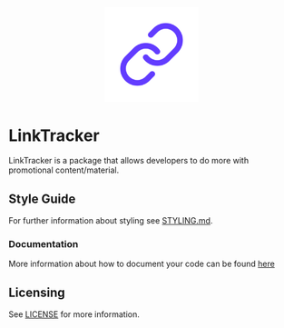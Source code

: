 <p align="center" width="100%">
    <img width="33%" src="https://github.com/re-sync-dev/LinkTracker/blob/main/assets/icon.png?raw=true" alt="LinkTracker">
	<h1>LinkTracker</h1>
	<p>LinkTracker is a package that allows developers to do more with promotional content/material.</p>
</p>


## Style Guide
For further information about styling see [STYLING.md](STYLING.md).

### Documentation
More information about how to document your code can be found [here](DOCUMENTATION.md)

## Licensing
See [LICENSE](LICENSE) for more information.